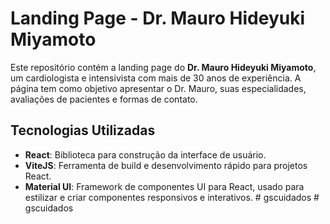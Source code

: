 # Landing Page - Dr. Mauro Hideyuki Miyamoto

Este repositório contém a landing page do **Dr. Mauro Hideyuki Miyamoto**, um cardiologista e intensivista com mais de 30 anos de experiência. A página tem como objetivo apresentar o Dr. Mauro, suas especialidades, avaliações de pacientes e formas de contato.

## Tecnologias Utilizadas

- **React**: Biblioteca para construção da interface de usuário.
- **ViteJS**: Ferramenta de build e desenvolvimento rápido para projetos React.
- **Material UI**: Framework de componentes UI para React, usado para estilizar e criar componentes responsivos e interativos.
#   g s c u i d a d o s  
 #   g s c u i d a d o s  
 